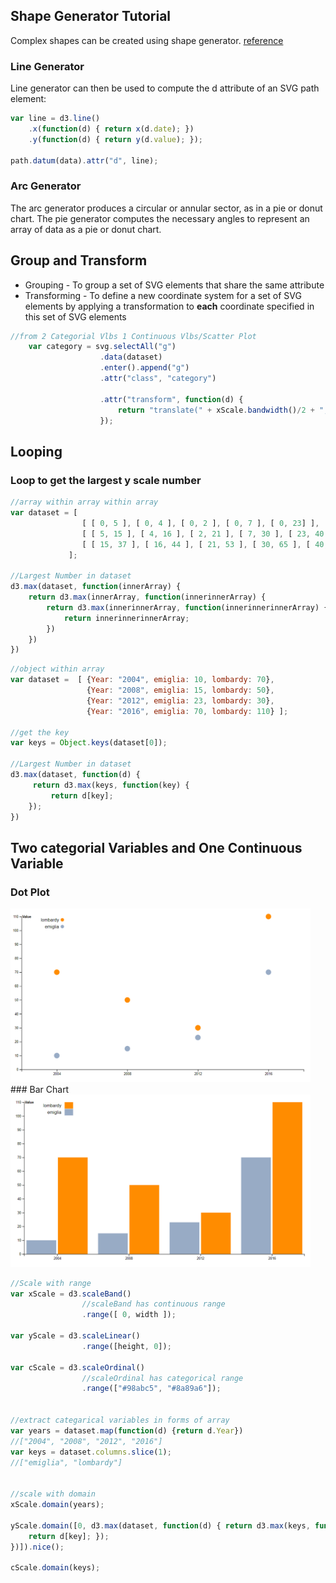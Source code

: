 ## Shape Generator Tutorial
Complex shapes can be created using shape generator. [reference](https://github.com/d3/d3-shape)  
### Line Generator
Line generator can then be used to compute the d attribute of an SVG path element:
```javascript
var line = d3.line()
    .x(function(d) { return x(d.date); })
    .y(function(d) { return y(d.value); });

path.datum(data).attr("d", line);   
```  
### Arc Generator  
The arc generator produces a circular or annular sector, as in a pie or donut chart. The pie generator computes the necessary angles to represent an array of data as a pie or donut chart.  

## Group and Transform
* Grouping - To group a set of SVG elements that share the same attribute
* Transforming - To define a new coordinate system for a set of SVG elements by applying a transformation to **each** coordinate specified in this set of SVG elements
```javascript
//from 2 Categorial Vlbs 1 Continuous Vlbs/Scatter Plot
    var category = svg.selectAll("g")
                    .data(dataset)
                    .enter().append("g")
                    .attr("class", "category")
                    
                    .attr("transform", function(d) { 
                        return "translate(" + xScale.bandwidth()/2 + ",0)"; 
                    });
```  

## Looping
### Loop to get the largest y scale number
```javascript
//array within array within array
var dataset = [
                [ [ 0, 5 ], [ 0, 4 ], [ 0, 2 ], [ 0, 7 ], [ 0, 23] ],
                [ [ 5, 15 ], [ 4, 16 ], [ 2, 21 ], [ 7, 30 ], [ 23, 40 ] ],
                [ [ 15, 37 ], [ 16, 44 ], [ 21, 53 ], [ 30, 65 ], [ 40, 83 ] ]
             ];

//Largest Number in dataset
d3.max(dataset, function(innerArray) { 
    return d3.max(innerArray, function(innerinnerArray) { 
        return d3.max(innerinnerArray, function(innerinnerinnerArray) { 
            return innerinnerinnerArray;
        })
    }) 
})

```  
```javascript
//object within array
var dataset =  [ {Year: "2004", emiglia: 10, lombardy: 70}, 
                 {Year: "2008", emiglia: 15, lombardy: 50},
                 {Year: "2012", emiglia: 23, lombardy: 30},
                 {Year: "2016", emiglia: 70, lombardy: 110} ];

//get the key
var keys = Object.keys(dataset[0]);

//Largest Number in dataset
d3.max(dataset, function(d) {
     return d3.max(keys, function(key) { 
         return d[key]; 
    }); 
})
```  
## Two categorial Variables and One Continuous Variable
### Dot Plot
<img src="Overview/2 Categorial Vlbs 1 Continuous Vlbs/Scatter Plot/dot_plot.PNG" width="480">    
### Bar Chart
<img src="Overview/2 Categorial Vlbs 1 Continuous Vlbs/Bar Chart/bar_chart.PNG" width="480">

```javascript
//Scale with range
var xScale = d3.scaleBand()
                //scaleBand has continuous range
                .range([ 0, width ]);

var yScale = d3.scaleLinear()
                .range([height, 0]);     

var cScale = d3.scaleOrdinal()
                //scaleOrdinal has categorical range
                .range(["#98abc5", "#8a89a6"]);


//extract categarical variables in forms of array
var years = dataset.map(function(d) {return d.Year})
//["2004", "2008", "2012", "2016"]
var keys = dataset.columns.slice(1);
//["emiglia", "lombardy"]


//scale with domain
xScale.domain(years);

yScale.domain([0, d3.max(dataset, function(d) { return d3.max(keys, function(key) { 
    return d[key]; }); 
})]).nice();

cScale.domain(keys);
```